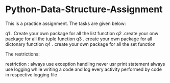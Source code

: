 # Python-Data-Structure-Assignment

This is a practice assignment. The tasks are given below:

q1 . Create your own package for all the list function 
q2 .create your onw package for all the tuple function
q3 . create your own package for all dictonary function
q4 . create your own package for all the set function

The restrictions:

restriction :
    always use exception handling
    never usr print statement 
    always use logging while writing a code and log every activity performed by code in respective logging file 
    

